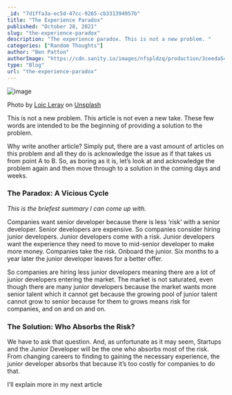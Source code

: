 ```yaml
---
_id: "7d1ffa3a-ec5d-47cc-9265-cb331394957b"
title: "The Experience Paradox"
published: "October 28, 2021"
slug: "the-experience-paradox"
description: "The experience paradox. This is not a new problem. "
categories: ["Random Thoughts"]
author: "Ben Patton"
authorImage: "https://cdn.sanity.io/images/nfspldzq/production/3ceeda54221c7c0614ecc51f955c7be39a1da34e-512x512.jpg"
type: "Blog"
url: "the-experience-paradox"
---
```


![image](https://cdn.sanity.io/images/nfspldzq/production/a30687e1e4b487e8ae7be0f8f37d89fcfda2b24a-1600x840.png?w=800)

Photo by [Loic Leray](https://unsplash.com/@loicleray?utm_source=medium&utm_medium=referral) on [Unsplash](https://unsplash.com?utm_source=medium&utm_medium=referral)

This is not a new problem. This article is not even a new take. These few words are intended to be the beginning of providing a solution to the problem.

Why write another article? Simply put, there are a vast amount of articles on this problem and all they do is acknowledge the issue as if that takes us from point A to B. So, as boring as it is, let’s look at and acknowledge the problem again and then move through to a solution in the coming days and weeks.

### **The Paradox: A Vicious Cycle**

_This is the briefest summary I can come up with._

Companies want senior developer because there is less ‘risk’ with a senior developer. Senior developers are expensive. So companies consider hiring junior developers. Junior developers come with a risk. Junior developers want the experience they need to move to mid-senior developer to make more money. Companies take the risk. Onboard the junior. Six months to a year later the junior developer leaves for a better offer.

So companies are hiring less junior developers meaning there are a lot of junior developers entering the market. The market is not saturated, even though there are many junior developers because the market wants more senior talent which it cannot get because the growing pool of junior talent cannot grow to senior because for them to grows means risk for companies, and on and on and on.

### The Solution: Who Absorbs the Risk?

We have to ask that question. And, as unfortunate as it may seem, Startups and the Junior Developer will be the one who absorbs most of the risk. From changing careers to finding to gaining the necessary experience, the junior developer absorbs that because it’s too costly for companies to do that.

I’ll explain more in my next article
